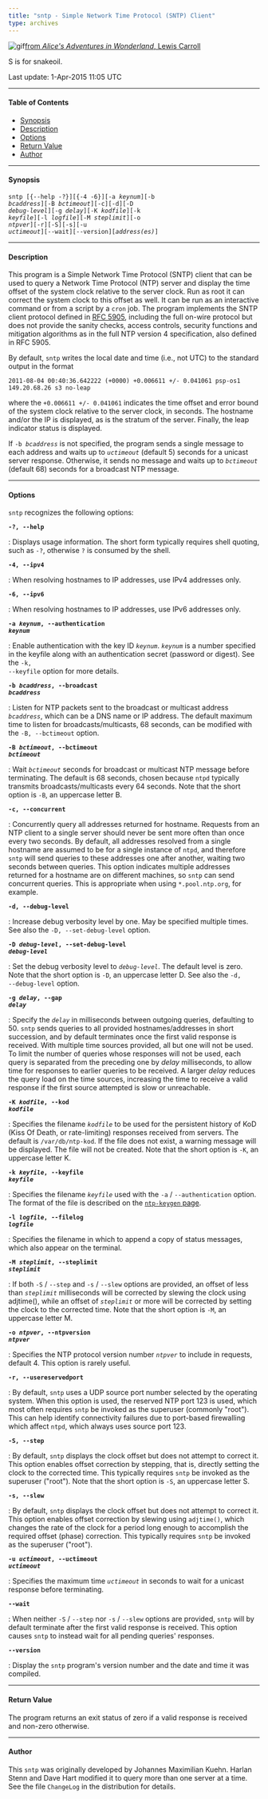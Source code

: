 ```yaml
---
title: "sntp - Simple Network Time Protocol (SNTP) Client"
type: archives
---
```


![gif](/documentation/pic/dogsnake.gif)[from _Alice's Adventures in Wonderland_, Lewis Carroll](/reflib/pictures/)

S is for snakeoil.

Last update: 1-Apr-2015 11:05 UTC

* * *

#### Table of Contents

* [Synopsis](/documentation/4.2.8-series/sntp/#synopsis)
* [Description](/documentation/4.2.8-series/sntp/#description)
* [Options](/documentation/4.2.8-series/sntp/#options)
* [Return Value](/documentation/4.2.8-series/sntp/#return-value)
* [Author](/documentation/4.2.8-series/sntp/#author)

* * *

#### Synopsis

<code>sntp [{--help -?}][{-4 -6}][-a _keynum_][-b _bcaddress_][-B _bctimeout_][-c][-d][-D _debug-level_][-g _delay_][-K _kodfile_][-k _keyfile_][-l _logfile_][-M _steplimit_][-o _ntpver_][-r][-S][-s][-u _uctimeout_][--wait][--version][_address(es)_]</code>

* * *

#### Description

This program is a Simple Network Time Protocol (SNTP) client that can be used to query a Network Time Protocol (NTP) server and display the time offset of the system clock relative to the server clock. Run as root it can correct the system clock to this offset as well. It can be run as an interactive command or from a script by a <code>cron</code> job. The program implements the SNTP client protocol defined in [RFC 5905](/reflib/rfc/rfc5905.txt), including the full on-wire protocol but does not provide the sanity checks, access controls, security functions and mitigation algorithms as in the full NTP version 4 specification, also defined in RFC 5905.

By default, <code>sntp</code> writes the local date and time (i.e., not UTC) to the standard output in the format

`2011-08-04 00:40:36.642222 (+0000) +0.006611 +/- 0.041061 psp-os1 149.20.68.26 s3 no-leap`

where the <code>+0.006611 +/- 0.041061</code> indicates the time offset and error bound of the system clock relative to the server clock, in seconds. The hostname and/or the IP is displayed, as is the stratum of the server. Finally, the leap indicator status is displayed.

If <code>-b _bcaddress_</code> is not specified, the program sends a single message to each address and waits up to <code>_uctimeout_</code> (default 5) seconds for a unicast server response. Otherwise, it sends no message and waits up to <code>_bctimeout_</code> (default 68) seconds for a broadcast NTP message.

* * *

#### Options

<code>sntp</code> recognizes the following options:

<code>**-?, -\-help**</code>

: Displays usage information. The short form typically requires shell quoting, such as <code>-\?</code>, otherwise <code>?</code> is consumed by the shell.

<code>**-4, -\-ipv4**</code>

: When resolving hostnames to IP addresses, use IPv4 addresses only.

<code>**-6, -\-ipv6**</code>

: When resolving hostnames to IP addresses, use IPv6 addresses only.

<code>**-a _keynum_, -\-authentication _keynum_**</code>

: Enable authentication with the key ID <code>_keynum_</code>. <code>_keynum_</code> is a number specified in the keyfile along with an authentication secret (password or digest). See the <code>-k, --keyfile</code> option for more details.

<code>**-b _bcaddress_, -\-broadcast _bcaddress_**</code>

: Listen for NTP packets sent to the broadcast or multicast address <code>_bcaddress_</code>, which can be a DNS name or IP address. The default maximum time to listen for broadcasts/multicasts, 68 seconds, can be modified with the <code>-B, --bctimeout</code> option.

<code>**-B _bctimeout_, -\-bctimeout _bctimeout_**</code>

: Wait <code>_bctimeout_</code> seconds for broadcast or multicast NTP message before terminating. The default is 68 seconds, chosen because <code>ntpd</code> typically transmits broadcasts/multicasts every 64 seconds. Note that the short option is <code>-B</code>, an uppercase letter B.

<code>**-c, -\-concurrent**</code>

: Concurrently query all addresses returned for hostname. Requests from an NTP client to a single server should never be sent more often than once every two seconds. By default, all addresses resolved from a single hostname are assumed to be for a single instance of <code>ntpd</code>, and therefore <code>sntp</code> will send queries to these addresses one after another, waiting two seconds between queries. This option indicates multiple addresses returned for a hostname are on different machines, so <code>sntp</code> can send concurrent queries. This is appropriate when using <code>*.pool.ntp.org</code>, for example.

<code>**-d, -\-debug-level**</code>

: Increase debug verbosity level by one. May be specified multiple times. See also the <code>-D, --set-debug-level</code> option.

<code>**-D _debug-level_, -\-set-debug-level _debug-level_**</code>

: Set the debug verbosity level to <code>_debug-level_</code>. The default level is zero. Note that the short option is <code>-D</code>, an uppercase letter D. See also the <code>-d, --debug-level</code> option.

<code>**-g _delay_, -\-gap _delay_**</code>

: Specify the <code>_delay_</code> in milliseconds between outgoing queries, defaulting to 50. <code>sntp</code> sends queries to all provided hostnames/addresses in short succession, and by default terminates once the first valid response is received. With multiple time sources provided, all but one will not be used. To limit the number of queries whose responses will not be used, each query is separated from the preceding one by _delay_ milliseconds, to allow time for responses to earlier queries to be received. A larger _delay_ reduces the query load on the time sources, increasing the time to receive a valid response if the first source attempted is slow or unreachable.

<code>**-K _kodfile_, -\-kod _kodfile_**</code>

: Specifies the filename <code>_kodfile_</code> to be used for the persistent history of KoD (Kiss Of Death, or rate-limiting) responses received from servers. The default is <code>/var/db/ntp-kod</code>. If the file does not exist, a warning message will be displayed. The file will not be created. Note that the short option is <code>-K</code>, an uppercase letter K.

<code>**-k _keyfile_, -\-keyfile _keyfile_**</code>

: Specifies the filename <code>_keyfile_</code> used with the <code>-a</code> / <code>-\-authentication</code> option. The format of the file is described on the [<code>ntp-keygen</code> page](/documentation/4.2.8-series/keygen/).

<code>**-l _logfile_, -\-filelog _logfile_**</code>

: Specifies the filename in which to append a copy of status messages, which also appear on the terminal.

<code>**-M _steplimit_, -\-steplimit _steplimit_**</code>

: If both <code>-S</code> / <code>-\-step</code> and <code>-s</code> / <code>-\-slew</code> options are provided, an offset of less than <code>_steplimit_</code> milliseconds will be corrected by slewing the clock using adjtime(), while an offset of <code>_steplimit_</code> or more will be corrected by setting the clock to the corrected time. Note that the short option is <code>-M</code>, an uppercase letter M.

<code>**-o _ntpver_, -\-ntpversion _ntpver_**</code>

: Specifies the NTP protocol version number <code>_ntpver_</code> to include in requests, default 4. This option is rarely useful.

<code>**-r, -\-usereservedport**</code>

: By default, <code>sntp</code> uses a UDP source port number selected by the operating system. When this option is used, the reserved NTP port 123 is used, which most often requires <code>sntp</code> be invoked as the superuser (commonly "root"). This can help identify connectivity failures due to port-based firewalling which affect <code>ntpd</code>, which always uses source port 123.

<code>**-S, -\-step**</code>

: By default, <code>sntp</code> displays the clock offset but does not attempt to correct it. This option enables offset correction by stepping, that is, directly setting the clock to the corrected time. This typically requires <code>sntp</code> be invoked as the superuser ("root"). Note that the short option is <code>-S</code>, an uppercase letter S.

<code>**-s, -\-slew**</code>

: By default, <code>sntp</code> displays the clock offset but does not attempt to correct it. This option enables offset correction by slewing using <code>adjtime()</code>, which changes the rate of the clock for a period long enough to accomplish the required offset (phase) correction. This typically requires <code>sntp</code> be invoked as the superuser ("root").

<code>**-u _uctimeout_, -\-uctimeout _uctimeout_**</code>

: Specifies the maximum time <code>_uctimeout_</code> in seconds to wait for a unicast response before terminating.

<code>**-\-wait**</code>

: When neither <code>-S</code> / <code>-\-step</code> nor <code>-s</code> / <code>-\-slew</code> options are provided, <code>sntp</code> will by default terminate after the first valid response is received. This option causes <code>sntp</code> to instead wait for all pending queries' responses.

<code>**-\-version**</code>

: Display the <code>sntp</code> program's version number and the date and time it was compiled.

* * *

#### Return Value

The program returns an exit status of zero if a valid response is received and non-zero otherwise.

* * *

#### Author

This <code>sntp</code> was originally developed by Johannes Maximilian Kuehn. Harlan Stenn and Dave Hart modified it to query more than one server at a time. See the file <code>ChangeLog</code> in the distribution for details.